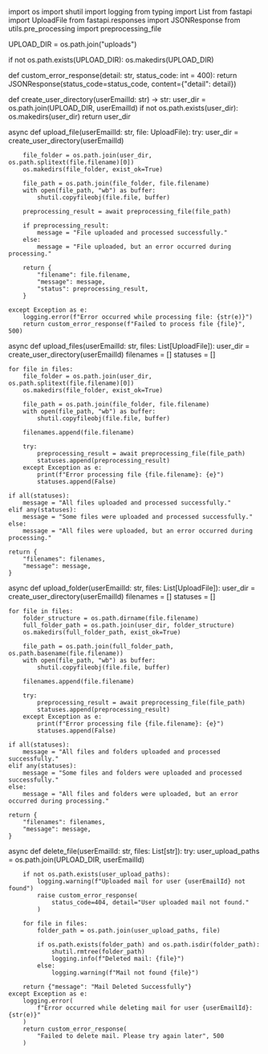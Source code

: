 import os
import shutil
import logging
from typing import List
from fastapi import UploadFile
from fastapi.responses import JSONResponse
from utils.pre_processing import preprocessing_file

UPLOAD_DIR = os.path.join("uploads")

if not os.path.exists(UPLOAD_DIR):
    os.makedirs(UPLOAD_DIR)


def custom_error_response(detail: str, status_code: int = 400):
    return JSONResponse(status_code=status_code, content={"detail": detail})


def create_user_directory(userEmailId: str) -> str:
    user_dir = os.path.join(UPLOAD_DIR, userEmailId)
    if not os.path.exists(user_dir):
        os.makedirs(user_dir)
    return user_dir


async def upload_file(userEmailId: str, file: UploadFile):
    try:
        user_dir = create_user_directory(userEmailId)

        file_folder = os.path.join(user_dir, os.path.splitext(file.filename)[0])
        os.makedirs(file_folder, exist_ok=True)

        file_path = os.path.join(file_folder, file.filename)
        with open(file_path, "wb") as buffer:
            shutil.copyfileobj(file.file, buffer)

        preprocessing_result = await preprocessing_file(file_path)

        if preprocessing_result:
            message = "File uploaded and processed successfully."
        else:
            message = "File uploaded, but an error occurred during processing."

        return {
            "filename": file.filename,
            "message": message,
            "status": preprocessing_result,
        }

    except Exception as e:
        logging.error(f"Error occurred while processing file: {str(e)}")
        return custom_error_response(f"Failed to process file {file}", 500)


async def upload_files(userEmailId: str, files: List[UploadFile]):
    user_dir = create_user_directory(userEmailId)
    filenames = []
    statuses = []

    for file in files:
        file_folder = os.path.join(user_dir, os.path.splitext(file.filename)[0])
        os.makedirs(file_folder, exist_ok=True)

        file_path = os.path.join(file_folder, file.filename)
        with open(file_path, "wb") as buffer:
            shutil.copyfileobj(file.file, buffer)

        filenames.append(file.filename)

        try:
            preprocessing_result = await preprocessing_file(file_path)
            statuses.append(preprocessing_result)
        except Exception as e:
            print(f"Error processing file {file.filename}: {e}")
            statuses.append(False)

    if all(statuses):
        message = "All files uploaded and processed successfully."
    elif any(statuses):
        message = "Some files were uploaded and processed successfully."
    else:
        message = "All files were uploaded, but an error occurred during processing."

    return {
        "filenames": filenames,
        "message": message,
    }


async def upload_folder(userEmailId: str, files: List[UploadFile]):
    user_dir = create_user_directory(userEmailId)
    filenames = []
    statuses = []

    for file in files:
        folder_structure = os.path.dirname(file.filename)
        full_folder_path = os.path.join(user_dir, folder_structure)
        os.makedirs(full_folder_path, exist_ok=True)

        file_path = os.path.join(full_folder_path, os.path.basename(file.filename))
        with open(file_path, "wb") as buffer:
            shutil.copyfileobj(file.file, buffer)

        filenames.append(file.filename)

        try:
            preprocessing_result = await preprocessing_file(file_path)
            statuses.append(preprocessing_result)
        except Exception as e:
            print(f"Error processing file {file.filename}: {e}")
            statuses.append(False)

    if all(statuses):
        message = "All files and folders uploaded and processed successfully."
    elif any(statuses):
        message = "Some files and folders were uploaded and processed successfully."
    else:
        message = "All files and folders were uploaded, but an error occurred during processing."

    return {
        "filenames": filenames,
        "message": message,
    }


async def delete_file(userEmailId: str, files: List[str]):
    try:
        user_upload_paths = os.path.join(UPLOAD_DIR, userEmailId)

        if not os.path.exists(user_upload_paths):
            logging.warning(f"Uploaded mail for user {userEmailId} not found")
            raise custom_error_response(
                status_code=404, detail="User uploaded mail not found."
            )

        for file in files:
            folder_path = os.path.join(user_upload_paths, file)

            if os.path.exists(folder_path) and os.path.isdir(folder_path):
                shutil.rmtree(folder_path)
                logging.info(f"Deleted mail: {file}")
            else:
                logging.warning(f"Mail not found {file}")

        return {"message": "Mail Deleted Successfully"}
    except Exception as e:
        logging.error(
            f"Error occurred while deleting mail for user {userEmailId}: {str(e)}"
        )
        return custom_error_response(
            "Failed to delete mail. Please try again later", 500
        )
